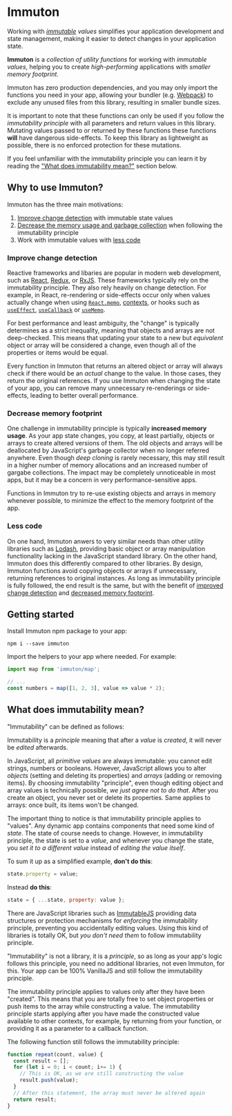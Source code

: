 # Immuton

Working with _[immutable](https://en.wikipedia.org/wiki/Immutable_object) values_ simplifies your application development and state management, making it easier to detect changes in your application state.

**Immuton** is a _collection of utility functions_ for working with _immutable values_, helping you to create _high-performing_ applications with _smaller memory footprint_.

Immuton has zero production dependencies, and you may only import the functions you need in your app, allowing your bundler (e.g. [Webpack](https://webpack.js.org/)) to exclude any unused files from this library, resulting in smaller bundle sizes.

It is important to note that these functions can only be used if you follow the _immutability principle_ with all parameters and return values in this library. Mutating values passed to or returned by these functions these functions **will** have dangerous side-effects. To keep this library as lightweight as possible, there is no enforced protection for these mutations.

If you feel unfamiliar with the immutability principle you can learn it by reading the ["What does immutability mean?"](#what-does-immutability-mean) section below.

## Why to use Immuton?

Immuton has the three main motivations:

1. [Improve change detection](#improve-change-detecion) with immutable state values
2. [Decrease the memory usage and garbage collection](#decrease-memory-footprint) when following the immutability principle
3. Work with immutable values with [less code](#less-code)

### Improve change detection

Reactive frameworks and libaries are popular in modern web development, such as [React](https://reactjs.org/), [Redux](https://redux.js.org/), or [RxJS](https://rxjs-dev.firebaseapp.com/). These frameworks typically rely on the immutability principle. They also rely heavily on change detection. For example, in React, re-rendering or side-effects occur only when values actually change when using [`React.memo`](https://reactjs.org/docs/react-api.html#reactmemo), [contexts](https://reactjs.org/docs/context.html), or hooks such as [`useEffect`](https://reactjs.org/docs/hooks-reference.html#useeffect), [`useCallback`](https://reactjs.org/docs/hooks-reference.html#usecallback) or [`useMemo`](https://reactjs.org/docs/hooks-reference.html#usememo).

For best performance and least ambiguity, the "change" is typically determines as a strict inequality, meaning that objects and arrays are not deep-checked. This means that updating your state to a new but _equivalent_ object or array will be considered a change, even though all of the properties or items would be equal.

Every function in Immuton that returns an altered object or array will always check if there would be an _actual_ change to the value. In those cases, they return the original references. If you use Immuton when changing the state of your app, you can remove many unnecessary re-renderings or side-effects, leading to better overall performance.

### Decrease memory footprint

One challenge in immutability principle is typically **increased memory usage**. As your app state changes, you copy, at least partially, objects or arrays to create altered versions of them. The old objects and arrays will be deallocated by JavaScript's garbage collector when no longer referred anywhere. Even though _deep cloning_ is rarely necessary, this may still result in a higher number of memory allocations and an increased number of gargabe collections. The impact may be completely unnoticeable in most apps, but it may be a concern in very performance-sensitive apps.

Functions in Immuton try to re-use existing objects and arrays in memory whenever possible, to minimize the effect to the memory footprint of the app.

### Less code

On one hand, Immuton anwers to very similar needs than other utility libraries such as [Lodash](https://lodash.com/), providing basic object or array manipulation functionality lacking in the JavaScript standard library.
On the other hand, Immuton does this differently compared to other libraries. By design, Immuton functions avoid copying objects or arrays if unnecessary, returning references to original instances. As long as immutability principle is fully followed, the end result is the same, but with the benefit of [improved change detection](#improve-change-detection) and [decreased memory footprint](#decrease-memory-footprint).

## Getting started

Install Immuton npm package to your app:

    npm i --save immuton

Import the helpers to your app where needed. For example:

```javascript
import map from 'immuton/map';

// ...
const numbers = map([1, 2, 3], value => value * 2);
```

## What does immutability mean?

"Immutability" can be defined as follows:

Immutability is a _principle_ meaning that after a _value_ is _created_, it will never be _edited_ afterwards.

In JavaScript, all _primitive values_ are always immutable: you cannot edit strings, numbers or booleans. However, JavaScript allows you to alter _objects_ (setting and deleting its properties) and _arrays_ (adding or removing items). By choosing immutability "principle", even though editing object and array values is technically possible, _we just agree not to do that_. After you create an object, you never set or delete its properties. Same applies to arrays: once built, its items won't be changed.

The important thing to notice is that immutability principle applies to "values". Any dynamic app contains components that need some kind of _state_. The state of course needs to change.
However, in immutability principle, the state is set to a _value_, and whenever you change the state, you _set it to a different value_ instead of _editing the value itself_.

To sum it up as a simplified example, **don't do this**:

```javascript
state.property = value;
```

Instead **do this**:

```javascript
state = { ...state, property: value };
```

There are JavaScript libraries such as [ImmutableJS](https://github.com/immutable-js/immutable-js) providing data structures or protection mechanisms for _enforcing_ the immutability principle, preventing you accidentally editing values. Using this kind of libraries is totally OK, but _you don't need them_ to follow immutability principle.

"Immutability" is not a library, it is a _principle_, so as long as your app's logic follows this principle, you need no additional libraries, not even Immuton, for this. Your app can be 100% VanillaJS and still follow the immutability principle.

The immutability principle applies to values only after they have been "created".
This means that you are totally free to set object properties or push items to the array while constructing a value. The immutability principle starts applying after you have made the constructed value available to other contexts, for example, by returning from your function, or providing it as a parameter to a callback function.

The following function still follows the immutability principle:

```javascript
function repeat(count, value) {
  const result = [];
  for (let i = 0; i < count; i+= 1) {
    // This is OK, as we are still constructing the value
    result.push(value);
  }
  // After this statement, the array must never be altered again
  return result;
}
```
